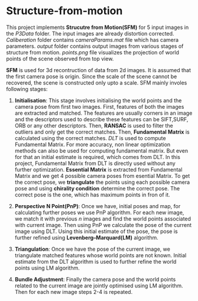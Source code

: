 # Structure-from-motion
This project implements **Strucutre from Motion(SFM)** for 5 input images in the *P3Data* folder. The input images are already distortion corrected. *Caliberation*
folder contains *cameraParams.mat* file which has camera parameters. *output* folder contains output images from various stages of structure from motion.
*points.png* file visualizes the projection of world points of the scene observed from top view.

**SFM** is used for 3d recontruction of data from 2d images. It is assumed that the first camera pose is origin. Since the scale of the scene 
cannot be recovered, the scene is constructed only upto a scale. SFM mainly involes following stages:
1. **Initialisation**: This stage involves initialising the world points and the camera pose from first two images. First, features of both the images are extracted
and matched. The features are usually corners in an image and the descriptors used to describe these features can be SIFT,SURF, ORB or any other descriptors.
Then, **RANSAC** is used to filter the outliers and only get the correct matches. Then, **Fundamental Matrix** is calculated using the correct matches. *DLT* 
is used to compute Fundamental Matrix. For more accuracy, non linear optimization methods can also be used for computing fundamental matrix. 
But even for that an initial estimate is required, which comes from DLT. In this project, Fundamental Matrix from DLT is directly used without any further optimization.
**Essential Matrix** is extracted from Fundamental Matrix and we get 4 possible camera poses from esential Matrix. To get the correct pose, we **triangulate**
the points using each possible camera pose and using **chirality condition** determine the correct pose. The correct pose is the one, which has maximum points in fron of it.

2. **Perspective N Point(PnP)**: Once we have, initial poses and map, for calculating further poses we use PnP algorithm. For each new image, we match it with previous *n* images and find the world points associated with current image. Then using PnP we calculate the pose of the current image using DLT. Using this initial estimate of the pose, the pose is further refined using **Levenberg–Marquard(LM)** algorithm.

3. **Triangulation**: Once we have the pose of the current image, we triangulate matched features whose world points are not known. Initial estimate from the DLT algorithm is used to further refine the world points using LM algorithm.

4. **Bundle Adjustment**: Finally the camera pose and the world points related to the current image are jointly optimised using LM algorithm. Then for each new image steps 2-4 is repeated.
